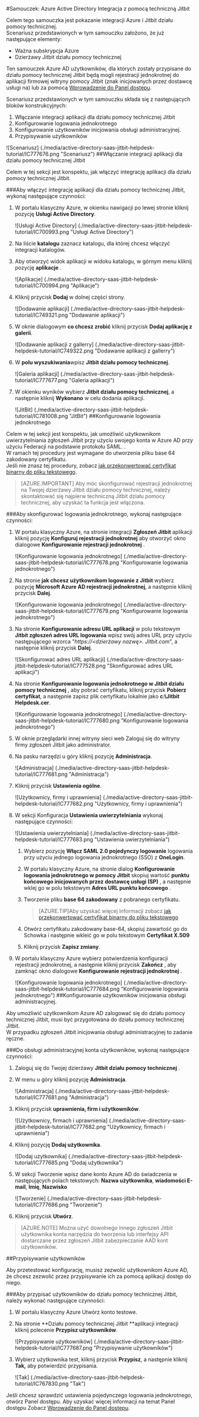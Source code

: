 <properties 
    pageTitle="Samouczek: Azure Active Directory Integracja z pomocą techniczną Jitbit | Microsoft Azure" 
    description="Dowiedz się, jak użyć Jitbit działu pomocy technicznej z usługą Azure Active Directory w celu włączenia rejestracji jednokrotnej, automatycznego inicjowania obsługi administracyjnej i nie tylko!" 
    services="active-directory" 
    authors="jeevansd"  
    documentationCenter="na" 
    manager="femila"/>
<tags 
    ms.service="active-directory" 
    ms.devlang="na" 
    ms.topic="article" 
    ms.tgt_pltfrm="na" 
    ms.workload="identity" 
    ms.date="09/29/2016" 
    ms.author="jeedes" />

#<a name="tutorial-azure-active-directory-integration-with-jitbit-helpdesk"></a>Samouczek: Azure Active Directory Integracja z pomocą techniczną Jitbit
  
Celem tego samouczka jest pokazanie integracji Azure i Jitbit działu pomocy technicznej.  
Scenariusz przedstawionych w tym samouczku założono, że już następujące elementy:

-   Ważna subskrypcja Azure
-   Dzierżawy Jitbit działu pomocy technicznej
  
Ten samouczek Azure AD użytkowników, dla których zostały przypisane do działu pomocy technicznej Jitbit będą mogli rejestracji jednokrotnej do aplikacji firmowej witryny pomocy Jitbit (znak inicjowanych przez dostawcę usługi na) lub za pomocą [Wprowadzenie do Panel dostępu](active-directory-saas-access-panel-introduction.md).
  
Scenariusz przedstawionych w tym samouczku składa się z następujących bloków konstrukcyjnych:

1.  Włączanie integracji aplikacji dla działu pomocy technicznej Jitbit
2.  Konfigurowanie logowania jednokrotnego
3.  Konfigurowanie użytkowników inicjowania obsługi administracyjnej.
4.  Przypisywanie użytkowników

![Scenariusz] (./media/active-directory-saas-jitbit-helpdesk-tutorial/IC777676.png "Scenariusz")
##<a name="enabling-the-application-integration-for-jitbit-helpdesk"></a>Włączanie integracji aplikacji dla działu pomocy technicznej Jitbit
  
Celem w tej sekcji jest konspektu, jak włączyć integrację aplikacji dla działu pomocy technicznej Jitbit.

###<a name="to-enable-the-application-integration-for-jitbit-helpdesk-perform-the-following-steps"></a>Aby włączyć integrację aplikacji dla działu pomocy technicznej Jitbit, wykonaj następujące czynności:

1.  W portalu klasyczny Azure, w okienku nawigacji po lewej stronie kliknij pozycję **Usługi Active Directory**.

    ![Usługi Active Directory] (./media/active-directory-saas-jitbit-helpdesk-tutorial/IC700993.png "Usługi Active Directory")

2.  Na liście **katalogu** zaznacz katalogu, dla której chcesz włączyć integracji katalogów.

3.  Aby otworzyć widok aplikacji w widoku katalogu, w górnym menu kliknij pozycję **aplikacje** .

    ![Aplikacje] (./media/active-directory-saas-jitbit-helpdesk-tutorial/IC700994.png "Aplikacje")

4.  Kliknij przycisk **Dodaj** w dolnej części strony.

    ![Dodawanie aplikacji] (./media/active-directory-saas-jitbit-helpdesk-tutorial/IC749321.png "Dodawanie aplikacji")

5.  W oknie dialogowym **co chcesz zrobić** kliknij przycisk **Dodaj aplikację z galerii**.

    ![Dodawanie aplikacji z gallerry] (./media/active-directory-saas-jitbit-helpdesk-tutorial/IC749322.png "Dodawanie aplikacji z gallerry")

6.  W **polu wyszukiwania**wpisz **Jitbit działu pomocy technicznej**.

    ![Galeria aplikacji] (./media/active-directory-saas-jitbit-helpdesk-tutorial/IC777677.png "Galeria aplikacji")

7.  W okienku wyników wybierz **Jitbit działu pomocy technicznej**, a następnie kliknij **Wykonano** w celu dodania aplikacji.

    ![JitBit] (./media/active-directory-saas-jitbit-helpdesk-tutorial/IC781008.png "JitBit")
##<a name="configuring-single-sign-on"></a>Konfigurowanie logowania jednokrotnego
  
Celem w tej sekcji jest konspektu, jak umożliwić użytkownikom uwierzytelniania zgłoszeń Jitbit przy użyciu swojego konta w Azure AD przy użyciu Federacji na podstawie protokołu SAML. .  
W ramach tej procedury jest wymagane do utworzenia pliku base 64 zakodowany certyfikatu.  
Jeśli nie znasz tej procedury, zobacz [jak przekonwertować certyfikat binarny do pliku tekstowego](http://youtu.be/PlgrzUZ-Y1o).

>[AZURE.IMPORTANT] Aby móc skonfigurować rejestracji jednokrotnej na Twojej dzierżawy Jitbit działu pomocy technicznej, należy skontaktować się najpierw techniczną Jitbit działu pomocy technicznej, aby uzyskać ta funkcja jest włączona.

###<a name="to-configure-single-sign-on-perform-the-following-steps"></a>Aby skonfigurować logowania jednokrotnego, wykonaj następujące czynności:

1.  W portalu klasyczny Azure, na stronie integracji **Zgłoszeń Jitbit** aplikacji kliknij pozycję **Konfiguruj rejestracji jednokrotnej** aby otworzyć okno dialogowe **Konfigurowanie rejestracji jednokrotnej** .

    ![Konfigurowanie logowania jednokrotnego] (./media/active-directory-saas-jitbit-helpdesk-tutorial/IC777678.png "Konfigurowanie logowania jednokrotnego")

2.  Na stronie **jak chcesz użytkownikom logowanie z Jitbit** wybierz pozycję **Microsoft Azure AD rejestracji jednokrotnej**, a następnie kliknij przycisk **Dalej**.

    ![Konfigurowanie logowania jednokrotnego] (./media/active-directory-saas-jitbit-helpdesk-tutorial/IC777679.png "Konfigurowanie logowania jednokrotnego")

3.  Na stronie **Konfigurowanie adresu URL aplikacji** w polu tekstowym **Jitbit zgłoszeń adres URL logowania** wpisz swój adres URL przy użyciu następującego wzorca "*https://\<dzierżawy nazwę\>. Jitbit.com*", a następnie kliknij przycisk **Dalej**.

    ![Skonfigurować adres URL aplikacji] (./media/active-directory-saas-jitbit-helpdesk-tutorial/IC777528.png "Skonfigurować adres URL aplikacji")

4.  Na stronie **Konfigurowanie logowania jednokrotnego w Jitbit działu pomocy technicznej** , aby pobrać certyfikatu, kliknij przycisk **Pobierz certyfikat**, a następnie zapisz plik certyfikatu lokalnie jako **c:\\Jitbit Helpdesk.cer**.

    ![Konfigurowanie logowania jednokrotnego] (./media/active-directory-saas-jitbit-helpdesk-tutorial/IC777680.png "Konfigurowanie logowania jednokrotnego")

5.  W oknie przeglądarki innej witryny sieci web Zaloguj się do witryny firmy zgłoszeń Jitbit jako administrator.

6.  Na pasku narzędzi u góry kliknij pozycję **Administracja**.

    ![Administracja] (./media/active-directory-saas-jitbit-helpdesk-tutorial/IC777681.png "Administracja")

7.  Kliknij przycisk **Ustawienia ogólne**.

    ![Użytkownicy, firmy i uprawnienia] (./media/active-directory-saas-jitbit-helpdesk-tutorial/IC777682.png "Użytkownicy, firmy i uprawnienia")

8.  W sekcji Konfiguracja **Ustawienia uwierzytelniania** wykonaj następujące czynności:

    ![Ustawienia uwierzytelniania] (./media/active-directory-saas-jitbit-helpdesk-tutorial/IC777683.png "Ustawienia uwierzytelniania")

    1.  Wybierz pozycję **Włącz SAML 2.0 pojedynczy logowanie** logowania przy użyciu jednego logowania jednokrotnego (SSO) z **OneLogin**.
    2.  W portalu klasyczny Azure, na stronie dialog **Konfigurowanie logowania jednokrotnego w pomocy Jitbit** skopiuj wartość **punktu końcowego inicjowanych przez dostawcę usługi (SP)** , a następnie wklej go w polu tekstowym **Adres URL punktu końcowego** .
    3.  Tworzenie pliku **base 64 zakodowany** z pobranego certyfikatu.
        
        >[AZURE.TIP]Aby uzyskać więcej informacji zobacz [jak przekonwertować certyfikat binarny do pliku tekstowego](http://youtu.be/PlgrzUZ-Y1o)

    4.  Otwórz certyfikatu zakodowany base-64, skopiuj zawartość go do Schowka i następnie wkleić go w polu tekstowym **Certyfikat X.509**
    5.  Kliknij przycisk **Zapisz zmiany**.

9.  W portalu klasyczny Azure wybierz potwierdzenia konfiguracji rejestracji jednokrotnej, a następnie kliknij przycisk **Zakończ** , aby zamknąć okno dialogowe **Konfigurowanie rejestracji jednokrotnej** .

    ![Konfigurowanie logowania jednokrotnego] (./media/active-directory-saas-jitbit-helpdesk-tutorial/IC777684.png "Konfigurowanie logowania jednokrotnego")
##<a name="configuring-user-provisioning"></a>Konfigurowanie użytkowników inicjowania obsługi administracyjnej.
  
Aby umożliwić użytkownikom Azure AD zalogować się do działu pomocy technicznej Jitbit, musi być przygotowana do działu pomocy technicznej Jitbit.  
W przypadku zgłoszeń Jitbit inicjowania obsługi administracyjnej to zadanie ręczne.

###<a name="to-provision-a-user-accounts-perform-the-following-steps"></a>Do obsługi administracyjnej konta użytkowników, wykonaj następujące czynności:

1.  Zaloguj się do Twojej dzierżawy **Jitbit działu pomocy technicznej** .

2.  W menu u góry kliknij pozycję **Administracja**.

    ![Administracja] (./media/active-directory-saas-jitbit-helpdesk-tutorial/IC777681.png "Administracja")

3.  Kliknij przycisk **uprawnienia, firm i użytkowników**.

    ![Użytkownicy, firmach i uprawnienia] (./media/active-directory-saas-jitbit-helpdesk-tutorial/IC777682.png "Użytkownicy, firmach i uprawnienia")

4.  Kliknij pozycję **Dodaj użytkownika**.

    ![Dodaj użytkownika] (./media/active-directory-saas-jitbit-helpdesk-tutorial/IC777685.png "Dodaj użytkownika")

5.  W sekcji Tworzenie wpisz dane konto Azure AD do świadczenia w następujących polach tekstowych: **Nazwa użytkownika**, **wiadomości E-mail**, **Imię**, **Nazwisko**

    ![Tworzenie] (./media/active-directory-saas-jitbit-helpdesk-tutorial/IC777686.png "Tworzenie")

6.  Kliknij przycisk **Utwórz**.

>[AZURE.NOTE] Można użyć dowolnego innego zgłoszeń Jitbit użytkownika konta narzędzia do tworzenia lub interfejsy API dostarczane przez zgłoszeń Jitbit zabezpieczanie AAD kont użytkowników.

##<a name="assigning-users"></a>Przypisywanie użytkowników
  
Aby przetestować konfigurację, musisz zezwolić użytkownikom Azure AD, że chcesz zezwolić przez przypisywanie ich za pomocą aplikacji dostęp do niego.

###<a name="to-assign-users-to-jitbit-helpdesk-perform-the-following-steps"></a>Aby przypisać użytkowników do działu pomocy technicznej Jitbit, należy wykonać następujące czynności:

1.  W portalu klasyczny Azure Utwórz konto testowe.

2.  Na stronie **Działu pomocy technicznej Jitbit **aplikacji integracji kliknij polecenie **Przypisz użytkowników**.

    ![Przypisywanie użytkowników] (./media/active-directory-saas-jitbit-helpdesk-tutorial/IC777687.png "Przypisywanie użytkowników")

3.  Wybierz użytkownika test, kliknij przycisk **Przypisz**, a następnie kliknij **Tak,** aby potwierdzić przypisania.

    ![Tak] (./media/active-directory-saas-jitbit-helpdesk-tutorial/IC767830.png "Tak")
  
Jeśli chcesz sprawdzić ustawienia pojedynczego logowania jednokrotnego, otwórz Panel dostępu. Aby uzyskać więcej informacji na temat Panel dostępu Zobacz [Wprowadzenie do Panel dostępu](active-directory-saas-access-panel-introduction.md).